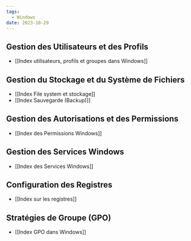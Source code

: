```yaml
---
tags:
  - Windows
date: 2023-10-29
---
```

## Gestion des Utilisateurs et des Profils
  - [[Index utilisateurs, profils et groupes dans Windows]]

## Gestion du Stockage et du Système de Fichiers
  - [[Index File system et stockage]]
  - [[Index Sauvegarde (Backup)]]

## Gestion des Autorisations et des Permissions
  - [[Index des Permissions Windows]]

## Gestion des Services Windows
  - [[Index des Services Windows]]

## Configuration des Registres
  - [[Index sur les registres]]

## Stratégies de Groupe (GPO)
  - [[Index GPO dans Windows]]


